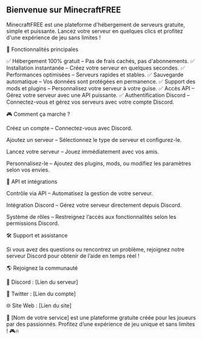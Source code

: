 ## Bienvenue sur MinecraftFREE

MinecraftFREE est une plateforme d'hébergement de serveurs gratuite, simple et puissante. Lancez votre serveur en quelques clics et profitez d'une expérience de jeu sans limites !

🚀 Fonctionnalités principales

✅ Hébergement 100% gratuit – Pas de frais cachés, pas d'abonnements.
✅ Installation instantanée – Créez votre serveur en quelques secondes.
✅ Performances optimisées – Serveurs rapides et stables.
✅ Sauvegarde automatique – Vos données sont protégées en permanence.
✅ Support des mods et plugins – Personnalisez votre serveur à votre guise.
✅ Accès API – Gérez votre serveur avec une API puissante.
✅ Authentification Discord – Connectez-vous et gérez vos serveurs avec votre compte Discord.

🎮 Comment ça marche ?

Créez un compte – Connectez-vous avec Discord.

Ajoutez un serveur – Sélectionnez le type de serveur et configurez-le.

Lancez votre serveur – Jouez immédiatement avec vos amis.

Personnalisez-le – Ajoutez des plugins, mods, ou modifiez les paramètres selon vos envies.

🔧 API et intégrations

Contrôle via API – Automatisez la gestion de votre serveur.

Intégration Discord – Gérez votre serveur directement depuis Discord.

Système de rôles – Restreignez l’accès aux fonctionnalités selon les permissions Discord.

🛠️ Support et assistance

Si vous avez des questions ou rencontrez un problème, rejoignez notre serveur Discord pour obtenir de l’aide en temps réel !

🌎 Rejoignez la communauté

💬 Discord : [Lien du serveur]

📢 Twitter : [Lien du compte]

🌐 Site Web : [Lien du site]

📢 [Nom de votre service] est une plateforme gratuite créée pour les joueurs par des passionnés. Profitez d’une expérience de jeu unique et sans limites ! 🎮🔥

